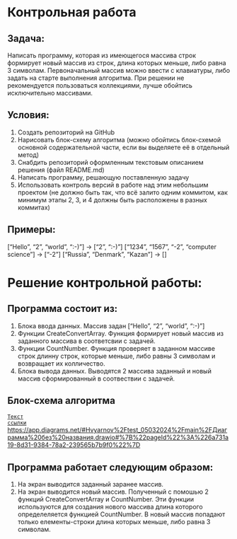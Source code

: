 # Контрольная работа
## Задача: 
Написать программу, которая из имеющегося массива строк формирует новый массив из строк, длина которых меньше, либо равна 3 символам. Первоначальный массив можно ввести с клавиатуры, либо задать на старте выполнения алгоритма. При решении не рекомендуется пользоваться коллекциями, лучше обойтись исключительно массивами.

## Условия:
1. Создать репозиторий на GitHub
2. Нарисовать блок-схему алгоритма (можно обойтись блок-схемой основной содержательной части, если вы выделяете её в отдельный метод)
3. Снабдить репозиторий оформленным текстовым описанием решения (файл README.md)
4. Написать программу, решающую поставленную задачу
5. Использовать контроль версий в работе над этим небольшим проектом (не должно быть так, что всё залито одним коммитом, как минимум этапы 2, 3, и 4 должны быть расположены в разных коммитах)

## Примеры:
[“Hello”, “2”, “world”, “:-)”] → [“2”, “:-)”]
[“1234”, “1567”, “-2”, “computer science”] → [“-2”]
[“Russia”, “Denmark”, “Kazan”] → []


# Решение контрольной работы:
## Программа состоит из:
1. Блока ввода данных. Массив задан [“Hello”, “2”, “world”, “:-)”]
2. Функции CreateConvertArray. Функция формирует новый массив из заданного массива в соответсвии с задачей.
3. Функции CountNumber. Функция проверяет в заданном массиве строк длинну строк, которые меньше, либо равны 3 символам и возвращает их колличество.
4. Блока вывода данных. Выводятся 2 массива заданный и новый массив сформированный в соотвествии с задачей.

## Блок-схема алгоритма
<code>[Текст ссылки](адрес "https://app.diagrams.net/#Hvyarnov%2Ftest_05032024%2Fmain%2FДиаграмма%20без%20названия.drawio#%7B%22pageId%22%3A%226a731a19-8d31-9384-78a2-239565b7b9f0%22%7D")
</code>
https://app.diagrams.net/#Hvyarnov%2Ftest_05032024%2Fmain%2FДиаграмма%20без%20названия.drawio#%7B%22pageId%22%3A%226a731a19-8d31-9384-78a2-239565b7b9f0%22%7D

## Программа работает следующим образом:
1. На экран выводится заданный заранее массив.
2.  На экран выводится новый массив. Полученный с помошью 2 функций CreateConvertArray и CountNumber. Эти функции используются для создания нового массива длина которого определеляется функцией CountNumber. В новый массив попадают только елементы-строки длина которых меньше, либо равна 3 символам.
